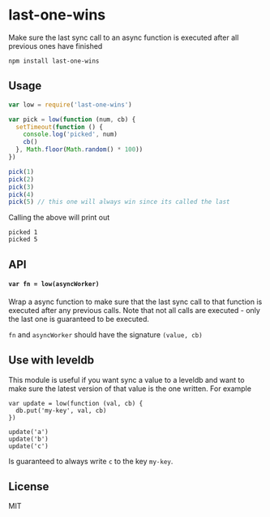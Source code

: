 # last-one-wins

Make sure the last sync call to an async function
is executed after all previous ones have finished

```
npm install last-one-wins
```

## Usage

``` js
var low = require('last-one-wins')

var pick = low(function (num, cb) {
  setTimeout(function () {
    console.log('picked', num)
    cb()
  }, Math.floor(Math.random() * 100))
})

pick(1)
pick(2)
pick(3)
pick(4)
pick(5) // this one will always win since its called the last
```

Calling the above will print out

```
picked 1
picked 5
```

## API

#### `var fn = low(asyncWorker)`

Wrap a async function to make sure that the last sync call to that
function is executed after any previous calls. Note that not all calls
are executed - only the last one is guaranteed to be executed.

`fn` and `asyncWorker` should have the signature `(value, cb)`

## Use with leveldb

This module is useful if you want sync a value to a leveldb and want to
make sure the latest version of that value is the one written. For example

```
var update = low(function (val, cb) {
  db.put('my-key', val, cb)
})

update('a')
update('b')
update('c')
```

Is guaranteed to always write `c` to the key `my-key`.

## License

MIT

